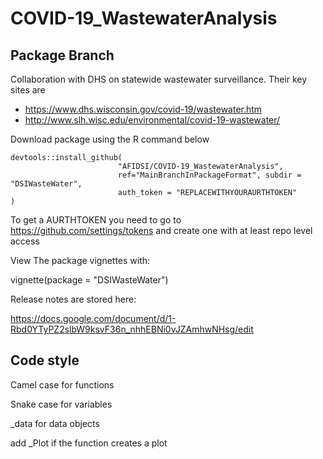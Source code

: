 # COVID-19_WastewaterAnalysis
## Package Branch
 
Collaboration with DHS on statewide wastewater surveillance. Their key sites are
 
- <https://www.dhs.wisconsin.gov/covid-19/wastewater.htm>
- <http://www.slh.wisc.edu/environmental/covid-19-wastewater/>
 
 
Download package using the R command below
```
devtools::install_github(
                        "AFIDSI/COVID-19_WastewaterAnalysis",
                        ref="MainBranchInPackageFormat", subdir = "DSIWasteWater",
                        auth_token = "REPLACEWITHYOURAURTHTOKEN"
)
```
 
To get a AURTHTOKEN you need to go to https://github.com/settings/tokens and create one with at least repo level access
 
View The package vignettes with:
 
vignette(package = "DSIWasteWater")
 
Release notes are stored here:
 
https://docs.google.com/document/d/1-Rbd0YTyPZ2slbW9ksvF36n_nhhEBNi0vJZAmhwNHsg/edit
 
## Code style
 
Camel case for functions
 
Snake case for variables
 
_data for data objects
 
add _Plot if the function creates a plot

